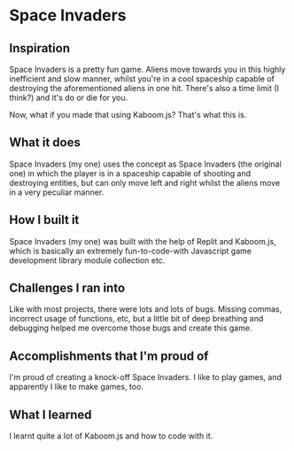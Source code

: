 # Space Invaders

## Inspiration
Space Invaders is a pretty fun game. Aliens move towards you in this highly inefficient and slow manner, whilst you're in a cool spaceship capable of destroying the aforementioned aliens in one hit. There's also a time limit (I think?) and it's do or die for you.

Now, what if you made that using Kaboom.js? That's what this is.

## What it does
Space Invaders (my one) uses the concept as Space Invaders (the original one) in which the player is in a spaceship capable of shooting and destroying entities, but can only move left and right whilst the aliens move in a very peculiar manner.

## How I built it
Space Invaders (my one) was built with the help of Replit and Kaboom.js, which is basically an extremely fun-to-code-with Javascript game development library module collection etc. 

## Challenges I ran into
Like with most projects, there were lots and lots of bugs. Missing commas, incorrect usage of functions, etc, but a little bit of deep breathing and debugging helped me overcome those bugs and create this game.

## Accomplishments that I'm proud of
I'm proud of creating a knock-off Space Invaders. I like to play games, and apparently I like to make games, too.

## What I learned
I learnt quite a lot of Kaboom.js and how to code with it.